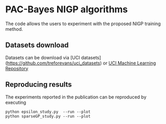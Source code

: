# PAC-Bayes NIGP algorithms

The code allows the users to experiment with the proposed NIGP training method.

## Datasets download
  Datasets can be download via [UCI datasets]
(https://github.com/treforevans/uci_datasets) or [UCI Machine Learning Repository](https://archive.ics.uci.edu/ml/datasets.php)

<!-- 
## Requirements

The PAC-GP core code depends on Tensorflow.
For running the experiments, GPflow and sklearn are also required. -->


## Reproducing results

The experiments reported in the publication can be reproduced by executing

```
python epsilon_study.py  --run --plot
python sparseGP_study.py --run --plot
```


